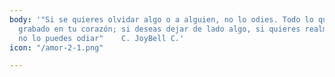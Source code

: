 ```yaml
---
body: '"Si se quieres olvidar algo o a alguien, no lo odies. Todo lo que odias queda
  grabado en tu corazón; si deseas dejar de lado algo, si quieres realmente olvidar,
  no lo puedes odiar"    C. JoyBell C.'
icon: "/amor-2-1.png"

---
```

